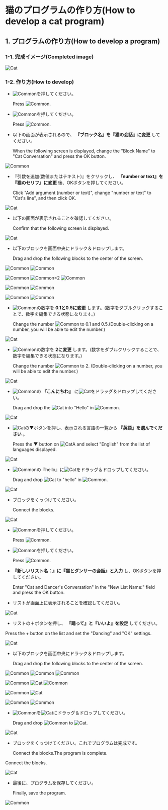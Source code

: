 # 猫のプログラムの作り方(How to develop a cat program)

## 1. プログラムの作り方(How to develop a program)

### 1-1. 完成イメージ(Completed image)

![Cat](figure/cat/cat_talk_program_completed.png)

### 1-2. 作り方(How to develop)

- ![Common](figure/common/make_block_button.png)を押してください。

    Press ![Common](figure/common/make_block_button.png).

- ![Common](figure/common/building_block_button.png)を押してください。

    Press ![Common](figure/common/building_block_button.png).

- 以下の画面が表示されるので、 **『ブロック名』を『猫の会話』に変更** してください。

    When the following screen is displayed, change the "Block Name" to "Cat Conversation" and press the OK button.

![Common](figure/common/init_screen.png)

- 『引数を追加(数値またはテキスト)』をクリックし、 **『number or text』を『猫のセリフ』に変更** 後、OKボタンを押してください。

    Click "Add argument (number or text)", change "number or text" to "Cat's line", and then click OK.

![Cat](figure/cat/init_screen_add_param.png)

- 以下の画面が表示されることを確認してください。

    Confirm that the following screen is displayed.

![Cat](figure/cat/cat_talk_definition.png)

- 以下のブロックを画面中央にドラック＆ドロップします。

    Drag and drop the following blocks to the center of the screen.

![Common](figure/common/costume_button.png) ![Common](figure/common/costume_next.png)

![Common](figure/common/control_button.png) ![Common](figure/common/wait_sec.png)×2 ![Common](figure/common/time_loop.png)

![Common](figure/common/tspeech_button.png) ![Common](figure/common/speech.png)

![Common](figure/common/trans_button.png) ![Common](figure/common/trans.png)

- ![Common](figure/common/wait_sec.png)の数字を **0.1と0.5に変更** します。(数字をダブルクリックすることで、数字を編集できる状態になります。)

    Change the number ![Common](figure/common/wait_sec.png) to 0.1 and 0.5.(Double-clicking on a number, you will be able to edit the number.)

![Cat](figure/cat/wait_sec_set.png)

- ![Common](figure/common/time_loop.png)の数字を **2に変更** します。(数字をダブルクリックすることで、数字を編集できる状態になります。)

    Change the number ![Common](figure/common/time_loop.png) to 2. (Double-clicking on a number, you will be able to edit the number.)

![Cat](figure/cat/time_loop_change.png)

- ![Common](figure/common/trans.png)の **『こんにちわ』** に![Cat](figure/cat/cat_line_param.png)をドラッグ＆ドロップしてください。

    Drag and drop the ![Cat](figure/cat/cat_line_param.png) into "Hello" in ![Common](figure/common/trans.png).

![Cat](figure/cat/set_cat_line.png)

- ![Cat](figure/cat/set_cat_line_small.png)の▼ボタンを押し、表示される言語の一覧から **『英語』を選んでください** 。

    Press the ▼ button on ![Cat](figure/cat/set_cat_line_small.png)A and select "English" from the list of languages displayed.

![Cat](figure/cat/set_cat_line_english.png)

- ![Common](figure/common/speech.png)の『hello』に![Cat](figure/cat/set_cat_line_english_small.png)をドラッグ＆ドロップしてください。

    Drag and drop ![Cat](figure/cat/set_cat_line_english_small.png) to "hello" in ![Common](figure/common/speech.png).

![Cat](figure/cat/speech_connect_trans.png)

- ブロックをくっつけてください。

    Connect the blocks.

![Cat](figure/cat/cat_talk_program.png)

- ![Common](figure/common/variable_button.png)を押してください。

    Press ![Common](figure/common/variable_button.png).

- ![Common](figure/common/list_button.png)を押してください。

    Press ![Common](figure/common/list_button.png).

- **『新しいリスト名：』に『猫とダンサーの会話』と入力** し、OKボタンを押してください。

    Enter "Cat and Dancer's Conversation" in the "New List Name:" field and press the OK button.

- リストが画面上に表示されることを確認してください。

![Cat](figure/cat/blank_list.png)

- リストの＋ボタンを押し、 **『踊って』と『いいよ』を設定** してください。

Press the + button on the list and set the "Dancing" and "OK" settings.

![Cat](figure/cat/cat_dancer_conversation_list.png)

- 以下のブロックを画面中央にドラック＆ドロップします。

    Drag and drop the following blocks to the center of the screen.

![Common](figure/common/event_button.png) ![Common](figure/common/flag.png) ![Common](figure/common/message.png)

![Common](figure/common/variable_button.png) ![Cat](figure/cat/cat_dancer_conversation_list_hidden.png) ![Common](figure/common/cat_dancer_conversation.png)

![Common](figure/common/make_block_button.png) ![Cat](figure/cat/cat_talk_block.png)

![Common](figure/common/tspeech_button.png) ![Common](figure/common/voice.png)

- ![Common](figure/common/cat_dancer_conversation.png)を![Cat](figure/cat/cat_talk_block.png)にドラッグ＆ドロップしてください。

    Drag and drop ![Common](figure/common/cat_dancer_conversation.png) to ![Cat](figure/cat/cat_talk_block.png).

![Cat](figure/cat/cat_dancer_conversation_set.png)

- ブロックをくっつけてください。これでプログラムは完成です。

    Connect the blocks.The program is complete.

Connect the blocks.

![Cat](figure/cat/cat_talk_program_main.png)

- 最後に、プログラムを保存してください。

    Finally, save the program.

![Common](figure/common/save.png)
